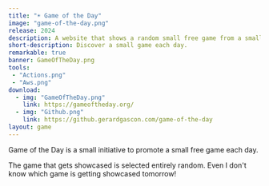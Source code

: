 ```yaml
---
title: "☀️ Game of the Day"
image: "game-of-the-day.png"
release: 2024
description: A website that shows a random small free game from a small developer each day.
short-description: Discover a small game each day.
remarkable: true
banner: GameOfTheDay.png
tools:
 - "Actions.png"
 - "Aws.png"
download:
  - img: "GameOfTheDay.png"
    link: https://gameoftheday.org/
  - img: "Github.png"
    link: https://github.gerardgascon.com/game-of-the-day
layout: game
---
```


Game of the Day is a small initiative to promote a small free game each day.

The game that gets showcased is selected entirely random. Even I don't know which game is getting showcased tomorrow!
